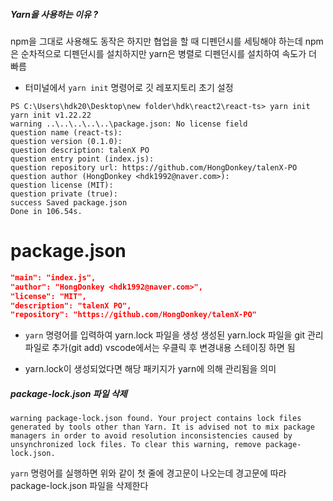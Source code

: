 
##### Yarn을 사용하는 이유 ?
npm을 그대로 사용해도 동작은 하지만
협업을 할 때 디펜던시를 세팅해야 하는데
npm은 순차적으로 디펜던시를 설치하지만
yarn은 병렬로 디펜던시를 설치하여 속도가 더 빠름



- 터미널에서 `yarn init` 명령어로 깃 레포지토리 초기 설정

```
PS C:\Users\hdk20\Desktop\new folder\hdk\react2\react-ts> yarn init
yarn init v1.22.22
warning ..\..\..\..\..\package.json: No license field
question name (react-ts):
question version (0.1.0):
question description: talenX PO
question entry point (index.js): 
question repository url: https://github.com/HongDonkey/talenX-PO
question author (HongDonkey <hdk1992@naver.com>): 
question license (MIT):                 
question private (true):    
success Saved package.json       
Done in 106.54s.
```

# package.json
```json
"main": "index.js",
"author": "HongDonkey <hdk1992@naver.com>",
"license": "MIT",
"description": "talenX PO",
"repository": "https://github.com/HongDonkey/talenX-PO"
```

- `yarn` 명령어를 입력하여 yarn.lock 파일을 생성
	생성된 yarn.lock 파일을 git 관리 파일로 추가(git add)
	vscode에서는 우클릭 후 변경내용 스테이징 하면 됨

- yarn.lock이 생성되었다면 해당 패키지가 yarn에 의해 관리됨을 의미

##### package-lock.json 파일 삭제
```
warning package-lock.json found. Your project contains lock files generated by tools other than Yarn. It is advised not to mix package managers in order to avoid resolution inconsistencies caused by unsynchronized lock files. To clear this warning, remove package-lock.json.
```

`yarn` 명령어를 실행하면 위와 같이 첫 줄에 경고문이 나오는데 경고문에 따라 package-lock.json 파일을 삭제한다

